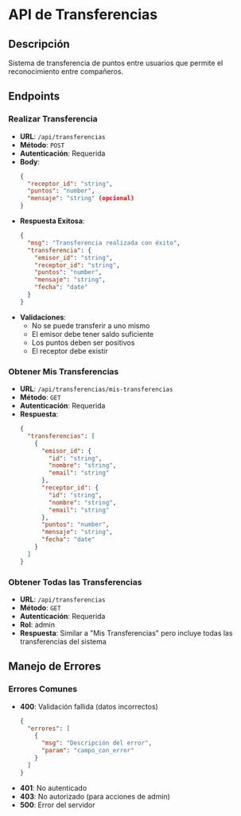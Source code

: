 # API de Transferencias

## Descripción
Sistema de transferencia de puntos entre usuarios que permite el reconocimiento entre compañeros.

## Endpoints

### Realizar Transferencia
- **URL**: `/api/transferencias`
- **Método**: `POST`
- **Autenticación**: Requerida
- **Body**:
  ```json
  {
    "receptor_id": "string",
    "puntos": "number",
    "mensaje": "string" (opcional)
  }
  ```
- **Respuesta Exitosa**:
  ```json
  {
    "msg": "Transferencia realizada con éxito",
    "transferencia": {
      "emisor_id": "string",
      "receptor_id": "string",
      "puntos": "number",
      "mensaje": "string",
      "fecha": "date"
    }
  }
  ```
- **Validaciones**:
  - No se puede transferir a uno mismo
  - El emisor debe tener saldo suficiente
  - Los puntos deben ser positivos
  - El receptor debe existir

### Obtener Mis Transferencias
- **URL**: `/api/transferencias/mis-transferencias`
- **Método**: `GET`
- **Autenticación**: Requerida
- **Respuesta**:
  ```json
  {
    "transferencias": [
      {
        "emisor_id": {
          "id": "string",
          "nombre": "string",
          "email": "string"
        },
        "receptor_id": {
          "id": "string",
          "nombre": "string",
          "email": "string"
        },
        "puntos": "number",
        "mensaje": "string",
        "fecha": "date"
      }
    ]
  }
  ```

### Obtener Todas las Transferencias
- **URL**: `/api/transferencias`
- **Método**: `GET`
- **Autenticación**: Requerida
- **Rol**: admin
- **Respuesta**: Similar a "Mis Transferencias" pero incluye todas las transferencias del sistema

## Manejo de Errores

### Errores Comunes
- **400**: Validación fallida (datos incorrectos)
  ```json
  {
    "errores": [
      {
        "msg": "Descripción del error",
        "param": "campo_con_error"
      }
    ]
  }
  ```
- **401**: No autenticado
- **403**: No autorizado (para acciones de admin)
- **500**: Error del servidor